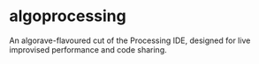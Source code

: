 # algoprocessing
An algorave-flavoured cut of the Processing IDE, designed for live improvised performance and code sharing.
